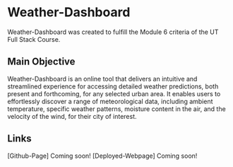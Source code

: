 # Weather-Dashboard
Weather-Dashboard was created to fulfill the Module 6 criteria of the UT Full Stack Course. 




## Main Objective 
Weather-Dashboard is an online tool that delivers an intuitive and streamlined experience for accessing detailed weather predictions, both present and forthcoming, for any selected urban area. It enables users to effortlessly discover a range of meteorological data, including ambient temperature, specific weather patterns, moisture content in the air, and the velocity of the wind, for their city of interest.

## Links 
[Github-Page]
Coming soon!
[Deployed-Webpage]
Coming soon!